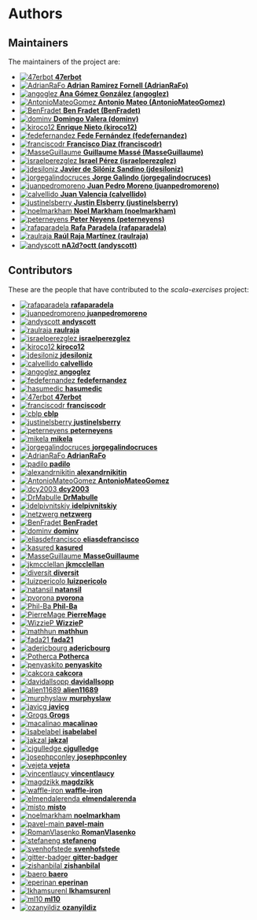 [comment]: <> (Don't edit this file!)
[comment]: <> (It is automatically updated after every release of https://github.com/47degrees/.github)
[comment]: <> (If you want to suggest a change, please open a PR or issue in that repository)

# Authors

## Maintainers

The maintainers of the project are:

- [![47erbot](https://avatars1.githubusercontent.com/u/24799081?v=4&s=20) **47erbot**](https://github.com/47erbot)
- [![AdrianRaFo](https://avatars0.githubusercontent.com/u/15971742?v=4&s=20) **Adrian Ramirez Fornell (AdrianRaFo)**](https://github.com/AdrianRaFo)
- [![angoglez](https://avatars0.githubusercontent.com/u/10107285?v=4&s=20) **Ana Gómez González (angoglez)**](https://github.com/angoglez)
- [![AntonioMateoGomez](https://avatars0.githubusercontent.com/u/25897490?v=4&s=20) **Antonio Mateo (AntonioMateoGomez)**](https://github.com/AntonioMateoGomez)
- [![BenFradet](https://avatars2.githubusercontent.com/u/1737211?v=4&s=20) **Ben Fradet (BenFradet)**](https://github.com/BenFradet)
- [![dominv](https://avatars1.githubusercontent.com/u/3943031?v=4&s=20) **Domingo Valera (dominv)**](https://github.com/dominv)
- [![kiroco12](https://avatars1.githubusercontent.com/u/48894338?v=4&s=20) **Enrique Nieto (kiroco12)**](https://github.com/kiroco12)
- [![fedefernandez](https://avatars0.githubusercontent.com/u/720923?v=4&s=20) **Fede Fernández (fedefernandez)**](https://github.com/fedefernandez)
- [![franciscodr](https://avatars1.githubusercontent.com/u/1200151?v=4&s=20) **Francisco Diaz (franciscodr)**](https://github.com/franciscodr)
- [![MasseGuillaume](https://avatars2.githubusercontent.com/u/921490?v=4&s=20) **Guillaume Massé (MasseGuillaume)**](https://github.com/MasseGuillaume)
- [![israelperezglez](https://avatars1.githubusercontent.com/u/646886?v=4&s=20) **Israel Pérez (israelperezglez)**](https://github.com/israelperezglez)
- [![jdesiloniz](https://avatars2.githubusercontent.com/u/2835739?v=4&s=20) **Javier de Silóniz Sandino (jdesiloniz)**](https://github.com/jdesiloniz)
- [![jorgegalindocruces](https://avatars2.githubusercontent.com/u/105974?v=4&s=20) **Jorge Galindo (jorgegalindocruces)**](https://github.com/jorgegalindocruces)
- [![juanpedromoreno](https://avatars2.githubusercontent.com/u/4879373?v=4&s=20) **Juan Pedro Moreno (juanpedromoreno)**](https://github.com/juanpedromoreno)
- [![calvellido](https://avatars0.githubusercontent.com/u/7753447?v=4&s=20) **Juan Valencia (calvellido)**](https://github.com/calvellido)
- [![justinelsberry](https://avatars1.githubusercontent.com/u/205617?v=4&s=20) **Justin Elsberry (justinelsberry)**](https://github.com/justinelsberry)
- [![noelmarkham](https://avatars1.githubusercontent.com/u/1492487?v=4&s=20) **Noel Markham (noelmarkham)**](https://github.com/noelmarkham)
- [![peterneyens](https://avatars1.githubusercontent.com/u/6407606?v=4&s=20) **Peter Neyens (peterneyens)**](https://github.com/peterneyens)
- [![rafaparadela](https://avatars3.githubusercontent.com/u/315070?v=4&s=20) **Rafa Paradela (rafaparadela)**](https://github.com/rafaparadela)
- [![raulraja](https://avatars3.githubusercontent.com/u/456796?v=4&s=20) **Raúl Raja Martínez (raulraja)**](https://github.com/raulraja)
- [![andyscott](https://avatars3.githubusercontent.com/u/310363?v=4&s=20) **nAｽd?octt (andyscott)**](https://github.com/andyscott)

## Contributors

These are the people that have contributed to the _scala-exercises_ project:

- [![rafaparadela](https://avatars3.githubusercontent.com/u/315070?v=4&s=20) **rafaparadela**](https://github.com/rafaparadela)
- [![juanpedromoreno](https://avatars2.githubusercontent.com/u/4879373?v=4&s=20) **juanpedromoreno**](https://github.com/juanpedromoreno)
- [![andyscott](https://avatars3.githubusercontent.com/u/310363?v=4&s=20) **andyscott**](https://github.com/andyscott)
- [![raulraja](https://avatars3.githubusercontent.com/u/456796?v=4&s=20) **raulraja**](https://github.com/raulraja)
- [![israelperezglez](https://avatars1.githubusercontent.com/u/646886?v=4&s=20) **israelperezglez**](https://github.com/israelperezglez)
- [![kiroco12](https://avatars1.githubusercontent.com/u/48894338?v=4&s=20) **kiroco12**](https://github.com/kiroco12)
- [![jdesiloniz](https://avatars2.githubusercontent.com/u/2835739?v=4&s=20) **jdesiloniz**](https://github.com/jdesiloniz)
- [![calvellido](https://avatars0.githubusercontent.com/u/7753447?v=4&s=20) **calvellido**](https://github.com/calvellido)
- [![angoglez](https://avatars0.githubusercontent.com/u/10107285?v=4&s=20) **angoglez**](https://github.com/angoglez)
- [![fedefernandez](https://avatars0.githubusercontent.com/u/720923?v=4&s=20) **fedefernandez**](https://github.com/fedefernandez)
- [![hasumedic](https://avatars2.githubusercontent.com/u/681283?v=4&s=20) **hasumedic**](https://github.com/hasumedic)
- [![47erbot](https://avatars1.githubusercontent.com/u/24799081?v=4&s=20) **47erbot**](https://github.com/47erbot)
- [![franciscodr](https://avatars1.githubusercontent.com/u/1200151?v=4&s=20) **franciscodr**](https://github.com/franciscodr)
- [![cblp](https://avatars0.githubusercontent.com/u/63495?v=4&s=20) **cblp**](https://github.com/cblp)
- [![justinelsberry](https://avatars1.githubusercontent.com/u/205617?v=4&s=20) **justinelsberry**](https://github.com/justinelsberry)
- [![peterneyens](https://avatars1.githubusercontent.com/u/6407606?v=4&s=20) **peterneyens**](https://github.com/peterneyens)
- [![mikela](https://avatars3.githubusercontent.com/u/7447644?v=4&s=20) **mikela**](https://github.com/mikela)
- [![jorgegalindocruces](https://avatars2.githubusercontent.com/u/105974?v=4&s=20) **jorgegalindocruces**](https://github.com/jorgegalindocruces)
- [![AdrianRaFo](https://avatars0.githubusercontent.com/u/15971742?v=4&s=20) **AdrianRaFo**](https://github.com/AdrianRaFo)
- [![padilo](https://avatars0.githubusercontent.com/u/783959?v=4&s=20) **padilo**](https://github.com/padilo)
- [![alexandrnikitin](https://avatars0.githubusercontent.com/u/1798438?v=4&s=20) **alexandrnikitin**](https://github.com/alexandrnikitin)
- [![AntonioMateoGomez](https://avatars0.githubusercontent.com/u/25897490?v=4&s=20) **AntonioMateoGomez**](https://github.com/AntonioMateoGomez)
- [![dcy2003](https://avatars0.githubusercontent.com/u/408950?v=4&s=20) **dcy2003**](https://github.com/dcy2003)
- [![DrMabulle](https://avatars0.githubusercontent.com/u/8263814?v=4&s=20) **DrMabulle**](https://github.com/DrMabulle)
- [![idelpivnitskiy](https://avatars2.githubusercontent.com/u/3968288?v=4&s=20) **idelpivnitskiy**](https://github.com/idelpivnitskiy)
- [![netzwerg](https://avatars3.githubusercontent.com/u/439387?v=4&s=20) **netzwerg**](https://github.com/netzwerg)
- [![BenFradet](https://avatars2.githubusercontent.com/u/1737211?v=4&s=20) **BenFradet**](https://github.com/BenFradet)
- [![dominv](https://avatars1.githubusercontent.com/u/3943031?v=4&s=20) **dominv**](https://github.com/dominv)
- [![eliasdefrancisco](https://avatars3.githubusercontent.com/u/5919119?v=4&s=20) **eliasdefrancisco**](https://github.com/eliasdefrancisco)
- [![kasured](https://avatars3.githubusercontent.com/u/4102441?v=4&s=20) **kasured**](https://github.com/kasured)
- [![MasseGuillaume](https://avatars2.githubusercontent.com/u/921490?v=4&s=20) **MasseGuillaume**](https://github.com/MasseGuillaume)
- [![jkmcclellan](https://avatars3.githubusercontent.com/u/52432856?v=4&s=20) **jkmcclellan**](https://github.com/jkmcclellan)
- [![diversit](https://avatars1.githubusercontent.com/u/484565?v=4&s=20) **diversit**](https://github.com/diversit)
- [![luizpericolo](https://avatars0.githubusercontent.com/u/366558?v=4&s=20) **luizpericolo**](https://github.com/luizpericolo)
- [![natansil](https://avatars0.githubusercontent.com/u/11754053?v=4&s=20) **natansil**](https://github.com/natansil)
- [![pvorona](https://avatars3.githubusercontent.com/u/11915087?v=4&s=20) **pvorona**](https://github.com/pvorona)
- [![Phil-Ba](https://avatars1.githubusercontent.com/u/5018561?v=4&s=20) **Phil-Ba**](https://github.com/Phil-Ba)
- [![PierreMage](https://avatars2.githubusercontent.com/u/503047?v=4&s=20) **PierreMage**](https://github.com/PierreMage)
- [![WizzieP](https://avatars2.githubusercontent.com/u/7952058?v=4&s=20) **WizzieP**](https://github.com/WizzieP)
- [![mathhun](https://avatars1.githubusercontent.com/u/5974117?v=4&s=20) **mathhun**](https://github.com/mathhun)
- [![fada21](https://avatars0.githubusercontent.com/u/1994645?v=4&s=20) **fada21**](https://github.com/fada21)
- [![adericbourg](https://avatars3.githubusercontent.com/u/615743?v=4&s=20) **adericbourg**](https://github.com/adericbourg)
- [![Potherca](https://avatars3.githubusercontent.com/u/195757?v=4&s=20) **Potherca**](https://github.com/Potherca)
- [![penyaskito](https://avatars2.githubusercontent.com/u/516163?v=4&s=20) **penyaskito**](https://github.com/penyaskito)
- [![cakcora](https://avatars3.githubusercontent.com/u/6596905?v=4&s=20) **cakcora**](https://github.com/cakcora)
- [![davidallsopp](https://avatars2.githubusercontent.com/u/5507886?v=4&s=20) **davidallsopp**](https://github.com/davidallsopp)
- [![alien11689](https://avatars0.githubusercontent.com/u/2748791?v=4&s=20) **alien11689**](https://github.com/alien11689)
- [![murphyslaw](https://avatars1.githubusercontent.com/u/290172?v=4&s=20) **murphyslaw**](https://github.com/murphyslaw)
- [![javicg](https://avatars0.githubusercontent.com/u/3944792?v=4&s=20) **javicg**](https://github.com/javicg)
- [![Grogs](https://avatars3.githubusercontent.com/u/1212907?v=4&s=20) **Grogs**](https://github.com/Grogs)
- [![macalinao](https://avatars3.githubusercontent.com/u/401263?v=4&s=20) **macalinao**](https://github.com/macalinao)
- [![isabelabel](https://avatars1.githubusercontent.com/u/3055212?v=4&s=20) **isabelabel**](https://github.com/isabelabel)
- [![jakzal](https://avatars3.githubusercontent.com/u/190447?v=4&s=20) **jakzal**](https://github.com/jakzal)
- [![cjgulledge](https://avatars0.githubusercontent.com/u/15238439?v=4&s=20) **cjgulledge**](https://github.com/cjgulledge)
- [![josephpconley](https://avatars3.githubusercontent.com/u/1165287?v=4&s=20) **josephpconley**](https://github.com/josephpconley)
- [![vejeta](https://avatars1.githubusercontent.com/u/940731?v=4&s=20) **vejeta**](https://github.com/vejeta)
- [![vincentlaucy](https://avatars3.githubusercontent.com/u/1883877?v=4&s=20) **vincentlaucy**](https://github.com/vincentlaucy)
- [![magdzikk](https://avatars0.githubusercontent.com/u/1413543?v=4&s=20) **magdzikk**](https://github.com/magdzikk)
- [![waffle-iron](https://avatars2.githubusercontent.com/u/6912981?v=4&s=20) **waffle-iron**](https://github.com/waffle-iron)
- [![elmendalerenda](https://avatars1.githubusercontent.com/u/577898?v=4&s=20) **elmendalerenda**](https://github.com/elmendalerenda)
- [![misto](https://avatars1.githubusercontent.com/u/2111?v=4&s=20) **misto**](https://github.com/misto)
- [![noelmarkham](https://avatars1.githubusercontent.com/u/1492487?v=4&s=20) **noelmarkham**](https://github.com/noelmarkham)
- [![pavel-main](https://avatars2.githubusercontent.com/u/8525882?v=4&s=20) **pavel-main**](https://github.com/pavel-main)
- [![RomanVlasenko](https://avatars3.githubusercontent.com/u/1876254?v=4&s=20) **RomanVlasenko**](https://github.com/RomanVlasenko)
- [![stefaneng](https://avatars0.githubusercontent.com/u/1639487?v=4&s=20) **stefaneng**](https://github.com/stefaneng)
- [![svenhofstede](https://avatars3.githubusercontent.com/u/1496696?v=4&s=20) **svenhofstede**](https://github.com/svenhofstede)
- [![gitter-badger](https://avatars2.githubusercontent.com/u/8518239?v=4&s=20) **gitter-badger**](https://github.com/gitter-badger)
- [![zishanbilal](https://avatars2.githubusercontent.com/u/1413573?v=4&s=20) **zishanbilal**](https://github.com/zishanbilal)
- [![baero](https://avatars3.githubusercontent.com/u/7615120?v=4&s=20) **baero**](https://github.com/baero)
- [![eperinan](https://avatars3.githubusercontent.com/u/3660921?v=4&s=20) **eperinan**](https://github.com/eperinan)
- [![lkhamsurenl](https://avatars3.githubusercontent.com/u/7257825?v=4&s=20) **lkhamsurenl**](https://github.com/lkhamsurenl)
- [![ml10](https://avatars2.githubusercontent.com/u/1610368?v=4&s=20) **ml10**](https://github.com/ml10)
- [![ozanyildiz](https://avatars1.githubusercontent.com/u/597553?v=4&s=20) **ozanyildiz**](https://github.com/ozanyildiz)